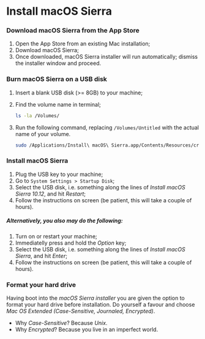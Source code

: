 # Install macOS Sierra

### Download macOS Sierra from the App Store

1. Open the App Store from an existing Mac installation;
2. Download macOS Sierra;
3. Once downloaded, macOS Sierra installer will run automatically; dismiss the installer window and proceed.

### Burn macOS Sierra on a USB disk

1. Insert a blank USB disk (>= 8GB) to your machine;
2. Find the volume name in terminal;

    ```bash
    ls -la /Volumes/
    ```

3. Run the following command, replacing `/Volumes/Untitled` with the actual name of your volume.

    ```bash
    sudo /Applications/Install\ macOS\ Sierra.app/Contents/Resources/createinstallmedia --volume /Volumes/Untitled --applicationpath /Applications/Install\ macOS\ Sierra.app --nointeraction
    ```

### Install macOS Sierra

1. Plug the USB key to your machine;
2. Go to `System Settings > Startup Disk`;
3. Select the USB disk, i.e. something along the lines of _Install macOS Sierra 10.12_, and hit _Restart_;
4. Follow the instructions on screen (be patient, this will take a couple of hours).

##### Alternatively, you also may do the following:

1. Turn on or restart your machine;
2. Immediatelly press and hold the _Option_ key;
3. Select the USB disk, i.e. something along the lines of _Install macOS Sierra_, and hit _Enter_;
4. Follow the instructions on screen (be patient, this will take a couple of hours).

### Format your hard drive

Having boot into the _macOS Sierra installer_ you are given the option to format your hard drive before installation. Do yourself a favour and choose _Mac OS Extended (Case-Sensitive, Journaled, Encrypted)_.

- Why _Case-Sensitive_? Because _Unix_.
- Why _Encrypted_? Because you live in an imperfect world.
